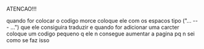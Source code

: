 ATENCAO!!!

quando for colocar o codigo morce coloque ele com os espacos tipo ("... --- ...") que ele consiguira traduzir e quando for adicionar uma carcter coloque um codigo pequeno q ele n consegue aumentar a pagina pq n sei como se faz isso 
